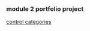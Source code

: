 ### module 2 portfolio project



[control categories](gcprojects/Botium-Toys-Scope-goals,-and-risk-assessment-report.html)





